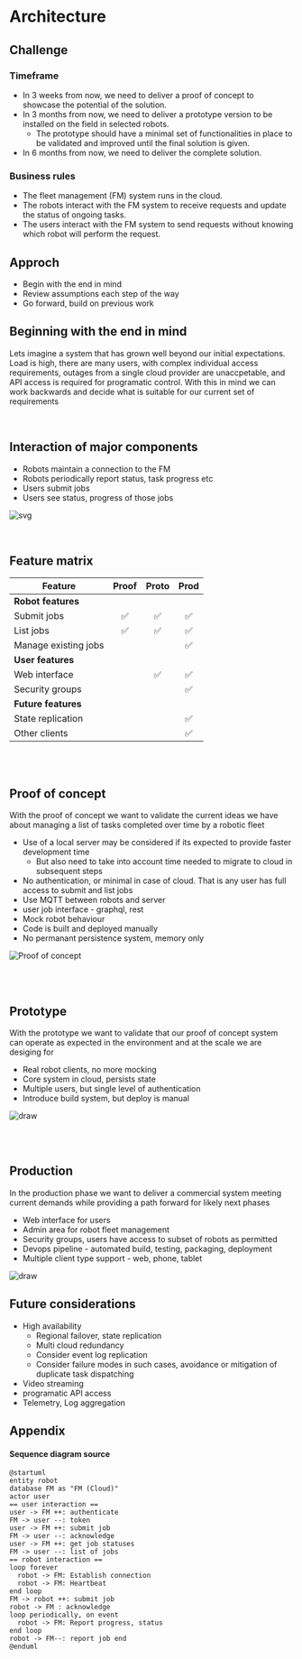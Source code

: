 # Architecture

## Challenge
### Timeframe
* In 3 weeks from now, we need to deliver a proof of concept to showcase the potential of the solution.
* In 3 months from now, we need to deliver a prototype version to be installed on the field in selected robots.
  * The prototype should have a minimal set of functionalities in place to be validated and improved until the final solution is given.
* In 6 months from now, we need to deliver the complete solution.

### Business rules
* The fleet management (FM) system runs in the cloud.
* The robots interact with the FM system to receive requests and update the status of ongoing tasks.
* The users interact with the FM system to send requests without knowing which robot will perform the request.

## Approch
* Begin with the end in mind
* Review assumptions each step of the way
* Go forward, build on previous work
## Beginning with the end in mind

Lets imagine a system that has grown well beyond our initial expectations.
Load is high, there are many users, with complex individual access requirements, outages from a single cloud provider are unaccpetable, and API access is required for programatic control.
With this in mind we can work backwards and decide what is suitable for our current set of requirements

<br>

## Interaction of major components
* Robots maintain a connection to the FM
* Robots periodically report status, task progress etc
* Users submit jobs
* Users see status, progress of those jobs

![svg](http://www.plantuml.com/plantuml/svg/NP31JiCm38RlUGfh9z2s5wXKD0d1ZGjluBPU5vR6bUs0zlOa3H9RBh5a_vz__pcfeLXQWgDetcuWFB2v2Gq7L8Bt3q25NIvFhu7JzBnpE1eB92LnVRzLyD58SjzpXBvtM-_uKk3zlWDCTYdRHpHokPSdLN7imFXAiGKq3Oit-EAXbUDuZVmJQ9gfXMRQ2513ooDjqU3LWCz5e_dm6hIzF32lS6QXRn87LLCzEdXJmo5ulS38CTB6E8eJ5AYwLQ3DSBS57Y9KkvN4y-H73E5s08wGpQErxf-qiXYimhEGwk4lv_y1T-eILug-_aYMk5D-qX9-0G00)

<br>

## Feature matrix
| Feature              | Proof | Proto | Prod |
|-------------------   |:-----:|:-----:|:----:|
|**Robot features**    |
| Submit jobs          |  ✅   |  ✅   |   ✅ |
| List jobs            |  ✅   |  ✅   |   ✅ |
| Manage existing jobs |       |       |   ✅ |
|**User features**     |
| Web interface        |       |  ✅   |   ✅ |
| Security groups      |       |       |   ✅ |
|**Future features**   |
| State replication    |       |       |   ✅ |
| Other clients        |       |       |   ✅ |

<br>
<br>

## Proof of concept
With the proof of concept we want to validate the current ideas we have about managing a list of tasks completed over time by a robotic fleet
* Use of a local server may be considered if its expected to provide faster development time
  * But also need to take into account time needed to migrate to cloud in subsequent steps
* No authentication, or minimal in case of cloud.  That is any user has full access to submit and list jobs
* Use MQTT between robots and server
* user job interface - graphql, rest
* Mock robot behaviour
* Code is built and deployed manually
* No permanant persistence system, memory only

![Proof of concept](proof_of_concept.drawio.png)


  
<br>
<br>

## Prototype
With the prototype we want to validate that our proof of concept system can operate as expected in the environment and at the scale we are desiging for
* Real robot clients, no more mocking
* Core system in cloud, persists state
* Multiple users, but single level of authentication
* Introduce build system, but deploy is manual

![draw](prototype.drawio.png)

<br>
<br>

## Production
In the production phase we want to deliver a commercial system meeting current demands while providing a path forward for likely next phases
* Web interface for users
* Admin area for robot fleet management
* Security groups, users have access to subset of robots as permitted
* Devops pipeline - automated build, testing, packaging, deployment
* Multiple client type support - web, phone, tablet

![draw](production.drawio.png)

## Future considerations
* High availability
  * Regional failover, state replication
  * Multi cloud redundancy
  * Consider event log replication
  * Consider failure modes in such cases, avoidance or mitigation of duplicate task dispatching
* Video streaming
* programatic API access
* Telemetry, Log aggregation




## Appendix

#### Sequence diagram source

```plantuml
@startuml
entity robot
database FM as "FM (Cloud)"
actor user
== user interaction ==
user -> FM ++: authenticate
FM -> user --: token
user -> FM ++: submit job
FM -> user --: acknowledge
user -> FM ++: get job statuses
FM -> user --: list of jobs
== robot interaction ==
loop forever
  robot -> FM: Establish connection
  robot -> FM: Heartbeat
end loop
FM -> robot ++: submit job
robot -> FM : acknowledge
loop periodically, on event
  robot -> FM: Report progress, status
end loop
robot -> FM--: report job end
@enduml
```

